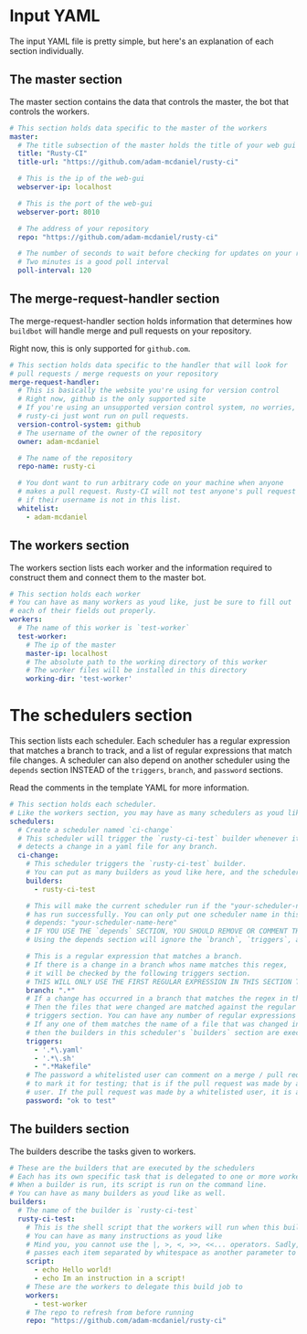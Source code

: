 # Input YAML

The input YAML file is pretty simple, but here's an explanation of each section individually.

## The master section

The master section contains the data that controls the master, the bot that controls the workers.

```yaml
# This section holds data specific to the master of the workers
master:
  # The title subsection of the master holds the title of your web gui
  title: "Rusty-CI"
  title-url: "https://github.com/adam-mcdaniel/rusty-ci"

  # This is the ip of the web-gui
  webserver-ip: localhost

  # This is the port of the web-gui
  webserver-port: 8010

  # The address of your repository
  repo: "https://github.com/adam-mcdaniel/rusty-ci"

  # The number of seconds to wait before checking for updates on your repository
  # Two minutes is a good poll interval
  poll-interval: 120

```

## The merge-request-handler section

The merge-request-handler section holds information that determines how `buildbot` will handle merge and pull requests on your repository.

Right now, this is only supported for `github.com`.

```yaml
# This section holds data specific to the handler that will look for
# pull requests / merge requests on your repository
merge-request-handler:
  # This is basically the website you're using for version control
  # Right now, github is the only supported site
  # If you're using an unsupported version control system, no worries,
  # rusty-ci just wont run on pull requests.
  version-control-system: github
  # The username of the owner of the repository
  owner: adam-mcdaniel

  # The name of the repository
  repo-name: rusty-ci

  # You dont want to run arbitrary code on your machine when anyone
  # makes a pull request. Rusty-CI will not test anyone's pull request
  # if their username is not in this list.
  whitelist:
    - adam-mcdaniel
```

## The workers section

The workers section lists each worker and the information required to construct them and connect them to the master bot.

```yaml
# This section holds each worker
# You can have as many workers as youd like, just be sure to fill out
# each of their fields out properly.
workers:
  # The name of this worker is `test-worker`
  test-worker:
    # The ip of the master
    master-ip: localhost
    # The absolute path to the working directory of this worker
    # The worker files will be installed in this directory
    working-dir: 'test-worker'
```
# The schedulers section


This section lists each scheduler. Each scheduler has a regular expression that matches a branch to track, and a list of regular expressions that match file changes. A scheduler can also depend on another scheduler using the `depends` section INSTEAD of the `triggers`, `branch`, and `password` sections.

Read the comments in the template YAML for more information.

```yaml
# This section holds each scheduler.
# Like the workers section, you may have as many schedulers as youd like.
schedulers:
  # Create a scheduler named `ci-change`
  # This scheduler will trigger the `rusty-ci-test` builder whenever it
  # detects a change in a yaml file for any branch.
  ci-change:
    # This scheduler triggers the `rusty-ci-test` builder.
    # You can put as many builders as youd like here, and the scheduler will start them all.
    builders:
      - rusty-ci-test

    # This will make the current scheduler run if the "your-scheduler-name-here"
    # has run successfully. You can only put one scheduler name in this section.
    # depends: "your-scheduler-name-here"
    # IF YOU USE THE `depends` SECTION, YOU SHOULD REMOVE OR COMMENT THE FOLLOWING SECTIONS
    # Using the depends section will ignore the `branch`, `triggers`, and `password` sections

    # This is a regular expression that matches a branch.
    # If there is a change in a branch whos name matches this regex,
    # it will be checked by the following triggers section.
    # THIS WILL ONLY USE THE FIRST REGULAR EXPRESSION IN THIS SECTION TO MATCH THE BRANCH
    branch: ".*"
    # If a change has occurred in a branch that matches the regex in the branch section,
    # Then the files that were changed are matched against the regular expressions in the
    # triggers section. You can have any number of regular expressions in the triggers section.
    # If any one of them matches the name of a file that was changed in a matched branch,
    # then the builders in this scheduler's `builders` section are executed.
    triggers:
      - '.*\.yaml'
      - '.*\.sh'
      - ".*Makefile"
    # The password a whitelisted user can comment on a merge / pull request
    # to mark it for testing; that is if the pull request was made by a non-whitelisted
    # user. If the pull request was made by a whitelisted user, it is automatically run.
    password: "ok to test"
```

## The builders section

The builders describe the tasks given to workers.

```yaml
# These are the builders that are executed by the schedulers
# Each has its own specific task that is delegated to one or more workers
# When a builder is run, its script is run on the command line.
# You can have as many builders as youd like as well.
builders:
  # The name of the builder is `rusty-ci-test`
  rusty-ci-test:
    # This is the shell script that the workers will run when this builder is executed
    # You can have as many instructions as youd like
    # Mind you, you cannot use the |, >, <, >>, <<... operators. Sadly, buildbot
    # passes each item separated by whitespace as another parameter to function.
    script:
      - echo Hello world!
      - echo Im an instruction in a script!
    # These are the workers to delegate this build job to
    workers:
      - test-worker
    # The repo to refresh from before running
    repo: "https://github.com/adam-mcdaniel/rusty-ci"
```
